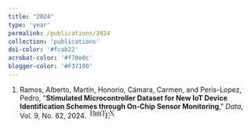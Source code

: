 ```yaml
---
title: "2024"
type: 'year'
permalink: /publications/2024
collection: 'publications'
doi-color: '#fcab22'
acrobat-color: '#f70e0c'
blogger-color: '#F37100'
---
```

1. Ramos, Alberto, Martín, Honorio, Cámara, Carmen, and Peris-Lopez, Pedro, "**Stimulated Microcontroller Dataset for New IoT Device Identification Schemes through On-Chip Sensor Monitoring**," *Data*, Vol. 9, No. 62, 2024. <a href='https://www.mdpi.com/2306-5729/9/5/62' target='_blank'><i class='fas fa-fw fa-link'></i></a> <a href='https://dx.doi.org/10.3390/data9050062' target='_blank'><i class='ai ai-fw ai-doi' style='color: {{ page.doi-color }}'></i></a> &nbsp;<a href='/publications/bibtex#data9050062' target='_blank' class='btn btn--mcwbibtex'><img src='../images/BibTeX_logo-16px-high.png'/></a>
